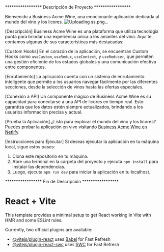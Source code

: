 ***************** Descripción de Proyecto *****************

Bienvenido a Business Acme Wine, una emocionante aplicación dedicada al mundo del vino y los licores.
![Uploading ss.png…]()

[Descripción]
Business Acme Wine es una plataforma que utiliza tecnología punta para brindar una experiencia única a los amantes del vino. Aquí te contamos algunas de sus características más destacadas:

[Custom Hooks]
En el corazón de la aplicación, se encuentran Custom Hooks como `useCustom`, `useRedux`, `useContext`, y `useReducer`, que permiten una gestión eficiente de los estados globales y una comunicación efectiva entre componentes.

[Enrutamiento]
La aplicación cuenta con un sistema de enrutamiento inteligente que permite a los usuarios navegar fácilmente por las diferentes secciones, desde la selección de vinos hasta las ofertas especiales.

[Conexión a API]
Un componente mágico de Business Acme Wine es su capacidad para conectarse a una API de licores en tiempo real. Esto garantiza que los datos estén siempre actualizados, brindando a los usuarios información precisa y actual.

[Prueba la Aplicación]
¿Listo para explorar el mundo del vino y los licores? Puedes probar la aplicación en vivo visitando [Business Acme Wine en Netlify](https://64f3a7e67209f02e9db91b47--zesty-vacherin-ef8062.netlify.app/).


[Instrucciones para Ejecutar]
Si deseas ejecutar la aplicación en tu máquina local, sigue estos pasos:
1. Clona este repositorio en tu máquina.
2. Abre una terminal en la carpeta del proyecto y ejecuta `npm install` para instalar las dependencias.
3. Luego, ejecuta `npm run dev` para iniciar la aplicación en tu localhost.


***************** Fin de Descripción *****************

# React + Vite

This template provides a minimal setup to get React working in Vite with HMR and some ESLint rules.

Currently, two official plugins are available:

- [@vitejs/plugin-react](https://github.com/vitejs/vite-plugin-react/blob/main/packages/plugin-react/README.md) uses [Babel](https://babeljs.io/) for Fast Refresh
- [@vitejs/plugin-react-swc](https://github.com/vitejs/vite-plugin-react-swc) uses [SWC](https://swc.rs/) for Fast Refresh
